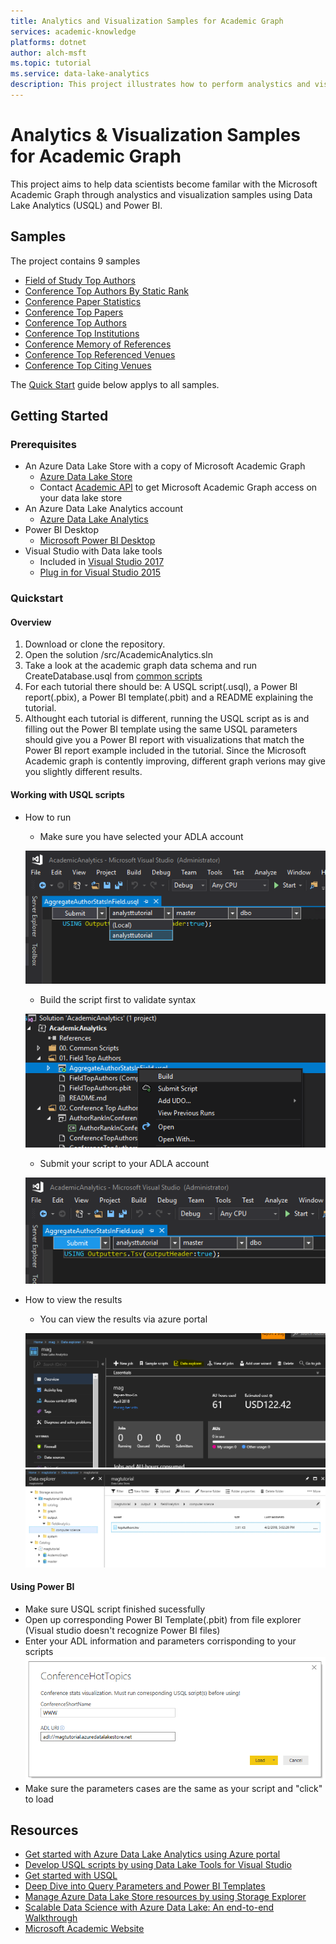```yaml
---
title: Analytics and Visualization Samples for Academic Graph
services: academic-knowledge
platforms: dotnet
author: alch-msft
ms.topic: tutorial
ms.service: data-lake-analytics
description: This project illustrates how to perform analystics and visualization for Microsoft Academic Graph using Data Lake Analytics (USQL) and Power BI.
---
```


# Analytics & Visualization Samples for Academic Graph 

This project aims to help data scientists become familar with the Microsoft Academic Graph through analystics and visualization samples using Data Lake Analytics (USQL) and Power BI.  

## Samples

The project contains 9 samples 

* [Field of Study Top Authors](https://github.com/Azure-Samples/academic-knowledge-analytics-visualization/tree/master/src/AcademicAnalytics/01.%20Field%20of%20Study%20Top%20Authors)
* [Conference Top Authors By Static Rank](https://github.com/Azure-Samples/academic-knowledge-analytics-visualization/tree/master/src/AcademicAnalytics/02.%20Conference%20Top%20Authors%20By%20Static%20Rank)
* [Conference Paper Statistics](https://github.com/Azure-Samples/academic-knowledge-analytics-visualization/tree/master/src/AcademicAnalytics/03.%20Conference%20Papers%20Basic%20Statistics)
* [Conference Top Papers](https://github.com/Azure-Samples/academic-knowledge-analytics-visualization/tree/master/src/AcademicAnalytics/04.%20Conference%20Top%20Papers)
* [Conference Top Authors](https://github.com/Azure-Samples/academic-knowledge-analytics-visualization/tree/master/src/AcademicAnalytics/05.%20Conference%20Top%20Authors)
* [Conference Top Institutions](https://github.com/Azure-Samples/academic-knowledge-analytics-visualization/tree/master/src/AcademicAnalytics/06.%20Conference%20Top%20Institutions)
* [Conference Memory of References](https://github.com/Azure-Samples/academic-knowledge-analytics-visualization/tree/master/src/AcademicAnalytics/07.%20Conference%20Memory%20of%20References)
* [Conference Top Referenced Venues](https://github.com/Azure-Samples/academic-knowledge-analytics-visualization/tree/master/src/AcademicAnalytics/09.%20Conference%20Top%20Referenced%20Venues)
* [Conference Top Citing Venues](https://github.com/Azure-Samples/academic-knowledge-analytics-visualization/tree/master/src/AcademicAnalytics/09.%20Conference%20Top%20Citing%20Venues)


The [Quick Start](###Quickstart) guide below applys to all samples.

## Getting Started

### Prerequisites

- An Azure Data Lake Store with a copy of Microsoft Academic Graph
    - [Azure Data Lake Store](https://azure.microsoft.com/en-us/services/data-lake-store/)
    - Contact [Academic API](academicapi@microsoft.com) to get Microsoft Academic Graph access on your data lake store
- An Azure Data Lake Analytics account
    - [Azure Data Lake Analytics](https://azure.microsoft.com/en-us/services/data-lake-analytics/)
- Power BI Desktop
    - [Microsoft Power BI Desktop](https://powerbi.microsoft.com/en-us/desktop/)
- Visual Studio with Data lake tools 
    - Included in [Visual Studio 2017](https://www.visualstudio.com/downloads/)
    - [Plug in for Visual Studio 2015](https://www.microsoft.com/en-us/download/details.aspx?id=49504)



### Quickstart

#### Overview
1. Download or clone the repository.
2. Open the solution /src/AcademicAnalytics.sln
3. Take a look at the academic graph data schema and run CreateDatabase.usql from [common scripts](https://github.com/Azure-Samples/academic-knowledge-analytics-visualization/tree/master/src/AcademicAnalytics/00.%20Common%20Scripts)
4. For each tutorial there should be: A USQL script(.usql), a Power BI report(.pbix), a Power BI template(.pbit) and a README explaining the tutorial. 
5. Althought each tutorial is different, running the USQL script as is and filling out the Power BI template using the same USQL parameters should give you a Power BI report with visualizations that match the Power BI report example included in the tutorial. Since the Microsoft Academic graph is contently improving, different graph verions may give you slightly different results.

#### Working with USQL scripts 
- How to run
    - Make sure you have selected your ADLA account


    ![Select your ADLA Account in Visual Studio](images/VSSelectADLAAccount.png)

    - Build the script first to validate syntax


    ![Build USQL script in Visual Studio](images/VSBuildScript.png)

    - Submit your script to your ADLA account


    ![Submit USCQL script in Visual Studio](images/VSSubmitScript.png)

- How to view the results
    - You can view the results via azure portal

    
    ![Azure Data lake Analyatics Data explorer](images/ADLADataExplorer.png)
    ![Azure Data lake Analyatics Data explorer2](images/ADLADataExplorer2.png)


#### Using Power BI 
- Make sure USQL script finished sucessfully
- Open up corresponding Power BI Template(.pbit) from file explorer (Visual studio doesn't recognize Power BI files) 
- Enter your ADL information and parameters corrisponding to your scripts
![Sample template load](/images/PBITemplateInitParam.png)
- Make sure the parameters cases are the same as your script and "click" to load

## Resources

- [Get started with Azure Data Lake Analytics using Azure portal](https://docs.microsoft.com/en-us/azure/data-lake-analytics/data-lake-analytics-get-started-portal)
- [Develop USQL scripts by using Data Lake Tools for Visual Studio](https://docs.microsoft.com/en-us/azure/data-lake-analytics/data-lake-analytics-data-lake-tools-get-started)
- [Get started with USQL](https://docs.microsoft.com/en-us/azure/data-lake-analytics/data-lake-analytics-u-sql-get-started)
- [Deep Dive into Query Parameters and Power BI Templates](https://powerbi.microsoft.com/en-us/blog/deep-dive-into-query-parameters-and-power-bi-templates/)
- [Manage Azure Data Lake Store resources by using Storage Explorer](https://docs.microsoft.com/en-us/azure/data-lake-store/data-lake-store-in-storage-explorer)
- [Scalable Data Science with Azure Data Lake: An end-to-end Walkthrough](https://docs.microsoft.com/en-us/azure/machine-learning/team-data-science-process/data-lake-walkthrough)
- [Microsoft Academic Website](https://academic.microsoft.com/)